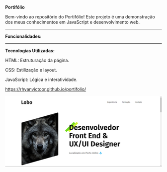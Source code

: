 **Portifólio**

Bem-vindo ao repositório do Portifólio!
Este projeto é uma demonstração dos meus conhecimentos em JavaScript e desenvolvimento web.

-----------------------------------------------------------------------------------------------

**Funcionalidades:**


-----------------------------------------------------------------------------------------------

**Tecnologias Utilizadas:**

HTML: Estruturação da página.

CSS: Estilização e layout.

JavaScript: Lógica e interatividade.

https://rhyanvictoor.github.io/portifolio/

![foto](https://github.com/RhyanVictoor/portifolio/blob/main/img/Captura%20de%20tela%202024-08-05%20190521.png?raw=true)
